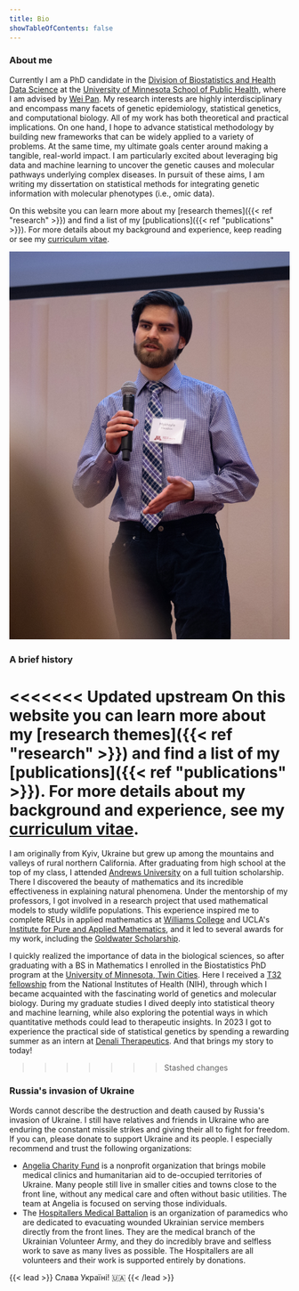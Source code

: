 ```yaml
---
title: Bio
showTableOfContents: false
---
```


### About me

Currently I am a PhD candidate in the [Division of Biostatistics and Health Data Science](https://www.sph.umn.edu/academics/divisions/biostatistics/) at the [University of Minnesota School of Public Health](https://www.sph.umn.edu/), where I am advised by [Wei Pan](https://www.biostat.umn.edu/~weip/). My research interests are highly interdisciplinary and encompass many facets of genetic epidemiology, statistical genetics, and computational biology. All of my work has both theoretical and practical implications. On one hand, I hope to advance statistical methodology by building new frameworks that can be widely applied to a variety of problems. At the same time, my ultimate goals center around making a tangible, real-world impact. I am particularly excited about leveraging big data and machine learning to uncover the genetic causes and molecular pathways underlying complex diseases. In pursuit of these aims, I am writing my dissertation on statistical methods for integrating genetic information with molecular phenotypes (i.e., omic data).

On this website you can learn more about my [research themes]({{< ref "research" >}}) and find a list of my [publications]({{< ref "publications" >}}). For more details about my background and experience, keep reading or see my <a href="malakhov_cv.pdf" target="_blank">curriculum vitae</a>.

![Picture of Mykhaylo speaking on stage](mykhaylo_speaking.png)

### A brief history

<<<<<<< Updated upstream
On this website you can learn more about my [research themes]({{< ref "research" >}}) and find a list of my [publications]({{< ref "publications" >}}). For more details about my background and experience, see my <a href="malakhov_cv.pdf" target="_blank">curriculum vitae</a>.
=======
I am originally from Kyiv, Ukraine but grew up among the mountains and valleys of rural northern California. After graduating from high school at the top of my class, I attended [Andrews University](https://www.andrews.edu/) on a full tuition scholarship. There I discovered the beauty of mathematics and its incredible effectiveness in explaining natural phenomena. Under the mentorship of my professors, I got involved in a research project that used mathematical models to study wildlife populations. This experience inspired me to complete REUs in applied mathematics at [Williams College](https://math.williams.edu/small/) and UCLA's [Institute for Pure and Applied Mathematics](https://www.ipam.ucla.edu/programs/student-research-programs/research-in-industrial-projects-for-students-rips-2019/), and it led to several awards for my work, including the [Goldwater Scholarship](https://goldwaterscholarship.gov/2018-scholars-by-institution-state/).

I quickly realized the importance of data in the biological sciences, so after graduating with a BS in Mathematics I enrolled in the Biostatistics PhD program at the [University of Minnesota, Twin Cities](https://twin-cities.umn.edu/). Here I received a [T32 fellowship](https://sites.google.com/umn.edu/t32-training-grant/) from the National Institutes of Health (NIH), through which I became acquainted with the fascinating world of genetics and molecular biology. During my graduate studies I dived deeply into statistical theory and machine learning, while also exploring the potential ways in which quantitative methods could lead to therapeutic insights. In 2023 I got to experience the practical side of statistical genetics by spending a rewarding summer as an intern at [Denali Therapeutics](https://www.denalitherapeutics.com/). And that brings my story to today!
>>>>>>> Stashed changes

### Russia's invasion of Ukraine

Words cannot describe the destruction and death caused by Russia's invasion of Ukraine. I still have relatives and friends in Ukraine who are enduring the constant missile strikes and giving their all to fight for freedom. If you can, please donate to support Ukraine and its people. I especially recommend and trust the following organizations:

- [Angelia Charity Fund](https://angelia.fund/en-ua) is a nonprofit organization that brings mobile medical clinics and humanitarian aid to de-occupied territories of Ukraine. Many people still live in smaller cities and towns close to the front line, without any medical care and often without basic utilities. The team at Angelia is focused on serving those individuals.
- The [Hospitallers Medical Battalion](https://www.hospitallers.life) is an organization of paramedics who are dedicated to evacuating wounded Ukrainian service members directly from the front lines. They are the medical branch of the Ukrainian Volunteer Army, and they do incredibly brave and selfless work to save as many lives as possible. The Hospitallers are all volunteers and their work is supported entirely by donations.

{{< lead >}}
Слава Україні! :ukraine:
{{< /lead >}}

